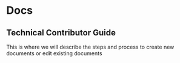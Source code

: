 # Docs
## Technical Contributor Guide
This is where we will describe the steps and process to create new documents or edit existing documents
